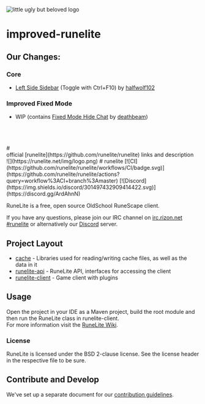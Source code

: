 ![little ugly but beloved logo](https://github.com/user-attachments/assets/428f49d1-6fb9-4793-add1-0cd08942c43c)
# improved-runelite

## Our Changes:
### Core
- [Left Side Sidebar](https://github.com/runelite/runelite/pull/18262) (Toggle with Ctrl+F10) by [halfwolf102](https://github.com/halfwolf102)

### Improved Fixed Mode
- WIP (contains [Fixed Mode Hide Chat](https://github.com/deathbeam/example-plugin/tree/fixed-mode-hide-chat) by [deathbeam](https://github.com/deathbeam))

<br />
<br />
<br />
# 
<br />
official [runelite](https://github.com/runelite/runelite) links and description<br />
![](https://runelite.net/img/logo.png)
# runelite [![CI](https://github.com/runelite/runelite/workflows/CI/badge.svg)](https://github.com/runelite/runelite/actions?query=workflow%3ACI+branch%3Amaster) [![Discord](https://img.shields.io/discord/301497432909414422.svg)](https://discord.gg/ArdAhnN)

RuneLite is a free, open source OldSchool RuneScape client.

If you have any questions, please join our IRC channel on [irc.rizon.net #runelite](http://qchat.rizon.net/?channels=runelite&uio=d4) or alternatively our [Discord](https://runelite.net/discord) server.

## Project Layout

- [cache](cache/src/main/java/net/runelite/cache) - Libraries used for reading/writing cache files, as well as the data in it
- [runelite-api](runelite-api/src/main/java/net/runelite/api) - RuneLite API, interfaces for accessing the client
- [runelite-client](runelite-client/src/main/java/net/runelite/client) - Game client with plugins

## Usage

Open the project in your IDE as a Maven project, build the root module and then run the RuneLite class in runelite-client.  
For more information visit the [RuneLite Wiki](https://github.com/runelite/runelite/wiki).

### License

RuneLite is licensed under the BSD 2-clause license. See the license header in the respective file to be sure.

## Contribute and Develop

We've set up a separate document for our [contribution guidelines](https://github.com/runelite/runelite/blob/master/.github/CONTRIBUTING.md).
